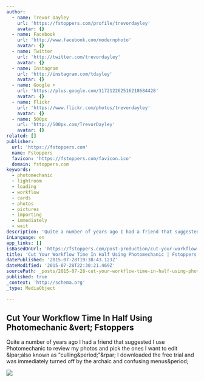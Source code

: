 ```yaml
---
author:
  - name: Trevor Dayley
    url: 'https://fstoppers.com/profile/trevordayley'
    avatar: {}
  - name: Facebook
    url: 'http://www.facebook.com/modernphoto'
    avatar: {}
  - name: Twitter
    url: 'http://twitter.com/trevordayley'
    avatar: {}
  - name: Instagram
    url: 'http://instagram.com/tdayley'
    avatar: {}
  - name: Google +
    url: 'https://plus.google.com/117212262516218684428'
    avatar: {}
  - name: Flickr
    url: 'https://www.flickr.com/photos/trevordayley'
    avatar: {}
  - name: 500px
    url: 'http://500px.com/TrevorDayley'
    avatar: {}
related: []
publisher:
  url: 'https://fstoppers.com'
  name: Fstoppers
  favicon: 'https://fstoppers.com/favicon.ico'
  domain: fstoppers.com
keywords:
  - photomechanic
  - lightroom
  - loading
  - workflow
  - cards
  - photos
  - pictures
  - importing
  - immediately
  - wait
description: 'Quite a number of years ago I had a friend that suggested I use Photomechanic to review my photos and pick the ones I want to edit (also known as "culling.") I downloaded the free trial and was immediately turned off by the archaic and confusing menus.'
inLanguage: en
app_links: []
isBasedOnUrl: 'https://fstoppers.com/post-production/cut-your-workflow-time-half-using-photomechanic-3287'
title: 'Cut Your Workflow Time In Half Using Photomechanic | Fstoppers'
datePublished: '2015-07-28T19:38:43.123Z'
dateModified: '2015-07-28T22:30:21.469Z'
sourcePath: _posts/2015-07-28-cut-your-workflow-time-in-half-using-photomechanic-or-fstoppe.md
published: true
_context: 'http://schema.org'
_type: MediaObject

---
```

<article style=""><h1>Cut Your Workflow Time In Half Using Photomechanic &amp;vert; Fstoppers</h1><p>Quite a number of years ago I had a friend that suggested I use Photomechanic to review my photos and pick the ones I want to edit &amp;lpar;also known as "culling&amp;period;"&amp;rpar; I downloaded the free trial and was immediately turned off by the archaic and confusing menus&amp;period;</p><img src="https://d1w5usc88actyi.cloudfront.net/styles/large/s3/wp-content/uploads/2013/04/Fstoppers-Photomechanic-Workflow-Trevor-Dayley.jpg" /></article>